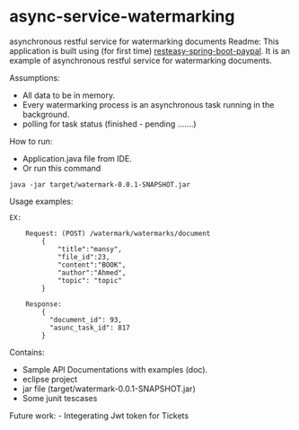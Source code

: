 # async-service-watermarking
asynchronous restful service for watermarking documents
Readme:
This application is built using (for first time) [resteasy-spring-boot-paypal](https://github.com/paypal/resteasy-spring-boot). It is an example of asynchronous restful service for watermarking documents.


Assumptions:
- All data to be in memory.
- Every watermarking process is an asynchronous task running in the background.
- polling for task status (finished - pending .......)

How to run: 
- Application.java file from IDE.
- Or run this command

```
java -jar target/watermark-0.0.1-SNAPSHOT.jar

```


Usage examples:

	EX:

```
	Request: (POST) /watermark/watermarks/document
		{
			"title":"mansy",
			"file_id":23,
			"content":"BOOK",
			"author":"Ahmed",
			"topic": "topic"
		}

```

```
	Response:
		{
		  "document_id": 93,
		  "asunc_task_id": 817
		}

```

Contains:
- Sample API Documentations with examples (doc).
- eclipse project
- jar file (target/watermark-0.0.1-SNAPSHOT.jar)
- Some junit tescases

Future work:
	- Integerating Jwt token for Tickets
